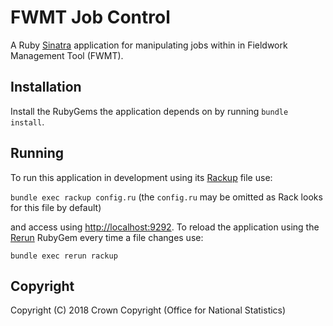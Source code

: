 # FWMT Job Control
A Ruby [Sinatra](http://www.sinatrarb.com/) application for manipulating jobs within in Fieldwork Management Tool (FWMT).

## Installation
Install the RubyGems the application depends on by running `bundle install`.

## Running
To run this application in development using its [Rackup](http://rack.github.io/) file use:

  `bundle exec rackup config.ru` (the `config.ru` may be omitted as Rack looks for this file by default)

and access using [http://localhost:9292](http://localhost:9292). To reload the application using the [Rerun](https://github.com/alexch/rerun) RubyGem every time a file changes use:

  `bundle exec rerun rackup`

## Copyright
Copyright (C) 2018 Crown Copyright (Office for National Statistics)